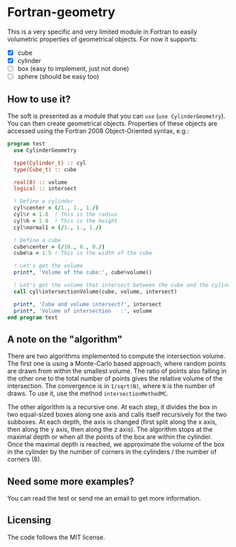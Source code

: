 # Fortran-geometry

This is a very specific and very limited module in Fortran to easily volumetric properties of geometrical objects.
For now it supports:
* [x] cube
* [x] cylinder
* [ ] box (easy to implement, just not done)
* [ ] sphere (should be easy too)

## How to use it?

The soft is presented as a module that you can `use` (`use CylinderGeometry`). You can then create geometrical objects. Properties of these objects are accessed using the Fortran 2008 Object-Oriented syntax, e.g.:
```fortran
program test
  use CylinderGeometry

  type(Cylinder_t) :: cyl
  type(Cube_t) :: cube

  real(8) :: volume
  logical :: intersect

  ! Define a cylinder
  cyl%center = (/1., 1., 1./)
  cyl%r = 1.0  ! This is the radius
  cyl%h = 1.0  ! This is the height
  cyl%normal1 = (/1., 1., 1./)

  ! Define a cube
  cube%center = (/10., 8., 0./)
  cube%a = 1.5 ! This is the width of the cube

  ! Let's get the volume
  print*, 'Volume of the cube:', cube%volume()

  ! Let's get the volume that intersect between the cube and the cylinder
  call cyl%intersectionVolume(cube, volume, intersect)

  print*, 'Cube and volume intersect?', intersect
  print*, 'Volume of intersection   :', volume
end program test
```

## A note on the "algorithm"

There are two algorithms implemented to compute the intersection volume. The first one is using a Monte-Carlo based approach, where random points are drawn from within the smallest volume. The ratio of points also falling in the other one to the total number of points gives the relative volume of the intersection. The convergence is in `1/sqrt(N)`, where `N` is the number of draws. To use it, use the method `intersectionMethodMC`.

The other algorithm is a recursive one. At each step, it divides the box in two equal-sized boxes along one axis and calls itself recursively for the two subboxes. At each depth, the axis is changed (first split along the x axis, then along the y axis, then along the z axis). The algorithm stops at the maximal depth or when all the points of the box are within the cylinder. Once the maximal depth is reached, we approximate the volume of the box in the cylinder by the number of corners in the cylinders / the number of corners (8).

## Need some more examples?

You can read the test or send me an email to get more information.

## Licensing
The code follows the MIT license.
